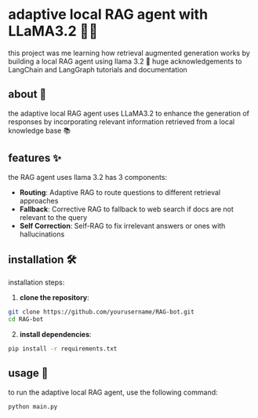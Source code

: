# adaptive local RAG agent with LLaMA3.2 🦙🔗

this project was me learning how retrieval augmented generation works by building a local RAG agent using llama 3.2 🚀
huge acknowledgements to LangChain and LangGraph tutorials and documentation

## about 🌟

the adaptive local RAG agent uses LLaMA3.2 to enhance the generation of responses by incorporating relevant information retrieved from a local knowledge base 📚

## features ✨

the RAG agent uses llama 3.2 has 3 components:

- **Routing**: Adaptive RAG to route questions to different retrieval approaches
- **Fallback**: Corrective RAG to fallback to web search if docs are not relevant to the query
- **Self Correction**: Self-RAG to fix irrelevant answers or ones with hallucinations

## installation 🛠️

installation steps:

1. **clone the repository**:

```bash
git clone https://github.com/yourusername/RAG-bot.git
cd RAG-bot
```

2. **install dependencies**:

```bash
pip install -r requirements.txt
```

## usage 🚀

to run the adaptive local RAG agent, use the following command:

```bash
python main.py
```
